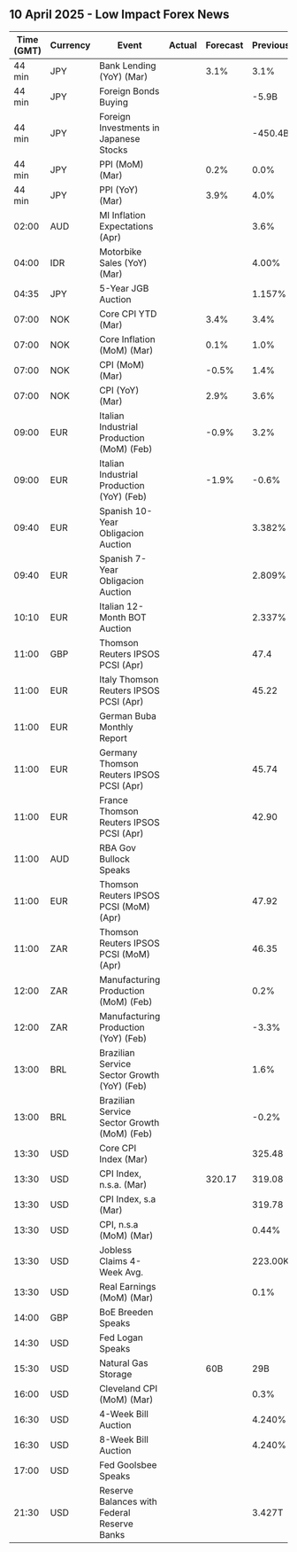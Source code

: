 ## 10 April 2025 - Low Impact Forex News

| Time (GMT) | Currency | Event | Actual | Forecast | Previous |
|------|----------|-------|--------|----------|----------|
| 44 min | JPY | Bank Lending (YoY) (Mar) |  | 3.1% | 3.1% |
| 44 min | JPY | Foreign Bonds Buying |  |  | -5.9B |
| 44 min | JPY | Foreign Investments in Japanese Stocks |  |  | -450.4B |
| 44 min | JPY | PPI (MoM) (Mar) |  | 0.2% | 0.0% |
| 44 min | JPY | PPI (YoY) (Mar) |  | 3.9% | 4.0% |
| 02:00 | AUD | MI Inflation Expectations (Apr) |  |  | 3.6% |
| 04:00 | IDR | Motorbike Sales (YoY) (Mar) |  |  | 4.00% |
| 04:35 | JPY | 5-Year JGB Auction |  |  | 1.157% |
| 07:00 | NOK | Core CPI YTD (Mar) |  | 3.4% | 3.4% |
| 07:00 | NOK | Core Inflation (MoM) (Mar) |  | 0.1% | 1.0% |
| 07:00 | NOK | CPI (MoM) (Mar) |  | -0.5% | 1.4% |
| 07:00 | NOK | CPI (YoY) (Mar) |  | 2.9% | 3.6% |
| 09:00 | EUR | Italian Industrial Production (MoM) (Feb) |  | -0.9% | 3.2% |
| 09:00 | EUR | Italian Industrial Production (YoY) (Feb) |  | -1.9% | -0.6% |
| 09:40 | EUR | Spanish 10-Year Obligacion Auction |  |  | 3.382% |
| 09:40 | EUR | Spanish 7-Year Obligacion Auction |  |  | 2.809% |
| 10:10 | EUR | Italian 12-Month BOT Auction |  |  | 2.337% |
| 11:00 | GBP | Thomson Reuters IPSOS PCSI (Apr) |  |  | 47.4 |
| 11:00 | EUR | Italy Thomson Reuters IPSOS PCSI (Apr) |  |  | 45.22 |
| 11:00 | EUR | German Buba Monthly Report |  |  |  |
| 11:00 | EUR | Germany Thomson Reuters IPSOS PCSI (Apr) |  |  | 45.74 |
| 11:00 | EUR | France Thomson Reuters IPSOS PCSI (Apr) |  |  | 42.90 |
| 11:00 | AUD | RBA Gov Bullock Speaks |  |  |  |
| 11:00 | EUR | Thomson Reuters IPSOS PCSI (MoM) (Apr) |  |  | 47.92 |
| 11:00 | ZAR | Thomson Reuters IPSOS PCSI (MoM) (Apr) |  |  | 46.35 |
| 12:00 | ZAR | Manufacturing Production (MoM) (Feb) |  |  | 0.2% |
| 12:00 | ZAR | Manufacturing Production (YoY) (Feb) |  |  | -3.3% |
| 13:00 | BRL | Brazilian Service Sector Growth (YoY) (Feb) |  |  | 1.6% |
| 13:00 | BRL | Brazilian Service Sector Growth (MoM) (Feb) |  |  | -0.2% |
| 13:30 | USD | Core CPI Index (Mar) |  |  | 325.48 |
| 13:30 | USD | CPI Index, n.s.a. (Mar) |  | 320.17 | 319.08 |
| 13:30 | USD | CPI Index, s.a (Mar) |  |  | 319.78 |
| 13:30 | USD | CPI, n.s.a (MoM) (Mar) |  |  | 0.44% |
| 13:30 | USD | Jobless Claims 4-Week Avg. |  |  | 223.00K |
| 13:30 | USD | Real Earnings (MoM) (Mar) |  |  | 0.1% |
| 14:00 | GBP | BoE Breeden Speaks |  |  |  |
| 14:30 | USD | Fed Logan Speaks |  |  |  |
| 15:30 | USD | Natural Gas Storage |  | 60B | 29B |
| 16:00 | USD | Cleveland CPI (MoM) (Mar) |  |  | 0.3% |
| 16:30 | USD | 4-Week Bill Auction |  |  | 4.240% |
| 16:30 | USD | 8-Week Bill Auction |  |  | 4.240% |
| 17:00 | USD | Fed Goolsbee Speaks |  |  |  |
| 21:30 | USD | Reserve Balances with Federal Reserve Banks |  |  | 3.427T |

